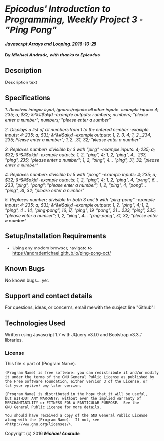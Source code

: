# _Epicodus' Introduction to Programming, Weekly Project 3 - "Ping Pong"_

#### _Javascript Arrays and Looping, 2016-10-28_

#### By _Michael Andrade, with thanks to Epicodus_

## Description

Description text

## Specifications

*1. Receives integer input, ignores/rejects all other inputs
  -example inputs: 4; 235; a; $32; &^&#$akjd
  -example outputs: numbers; numbers; "please enter a number"; numbers; "please enter a number"*

*2. Displays a list of all numbers from 1 to the entered number
  -example inputs: 4; 235; a; $32; &^&#$akjd
  -example outputs: 1, 2, 3, 4; 1, 2...234, 235; Please enter a number"; 1, 2...31, 32; "please enter a number"*

*3. Replaces numbers divisible by 3 with "ping"
  -example inputs: 4; 235; a; $32; &^&#$akjd
  -example outputs: 1, 2, "ping", 4; 1, 2, "ping", 4... 233, "ping", 235; "please enter a number"; 1, 2, "ping", 4... "ping", 31, 32; "please enter a number"*

*4. Replaces numbers divisible by 5 with "pong"
  -example inputs: 4; 235; a; $32; &^&#$akjd
  -example outputs: 1, 2, "ping", 4; 1, 2, "ping", 4, "pong", 6... 233, "ping", "pong"; "please enter a number"; 1, 2, "ping", 4, "pong"... "ping", 31, 32; "please enter a number"*

*5. Replaces numbers divisible by both 3 and 5 with "ping-pong"
  -example inputs: 4; 235; a; $32; &^&#$akjd
  -example outputs: 1, 2, "ping", 4; 1, 2, "ping", 4... 14, "ping-pong", 16, 17, "ping", 19, "pong", 21... 233, "ping", 235; "please enter a number"; 1, 2, "ping", 4... "ping-pong", 31, 32; "please enter a number"*

## Setup/Installation Requirements

* Using any modern browser, navigate to https://andrademichael.github.io/ping-pong-oct/

## Known Bugs

No known bugs... yet.

## Support and contact details

For questions, ideas, or concerns, email me with the subject line "Github"!

## Technologies Used

Written using Javascript 1.7 with JQuery v3.1.0 and Bootstrap v3.3.7 libraries.

### License

This file is part of (Program Name).

    (Program Name) is free software: you can redistribute it and/or modify
    it under the terms of the GNU General Public License as published by
    the Free Software Foundation, either version 3 of the License, or
    (at your option) any later version.

    (Program Name) is distributed in the hope that it will be useful,
    but WITHOUT ANY WARRANTY; without even the implied warranty of
    MERCHANTABILITY or FITNESS FOR A PARTICULAR PURPOSE.  See the
    GNU General Public License for more details.

    You should have received a copy of the GNU General Public License
    along with the (Program Name).  If not, see <http://www.gnu.org/licenses/>.

Copyright (c) 2016 **_Michael Andrade_**
